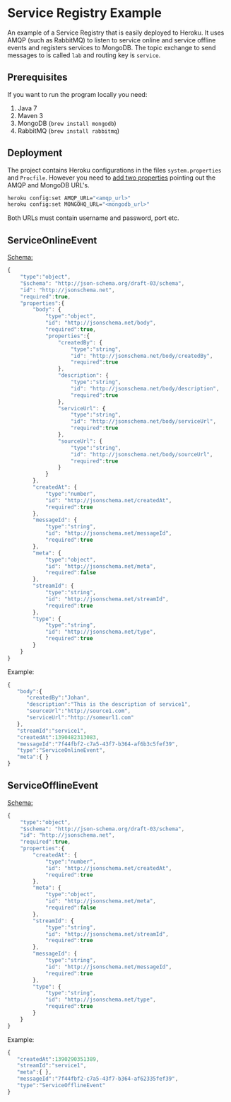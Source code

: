Service Registry Example
========================

An example of a Service Registry that is easily deployed to Heroku. It uses AMQP (such as RabbitMQ) to listen to service online and service offline events and registers services to MongoDB.
The topic exchange to send messages to is called `lab` and routing key is `service`.


Prerequisites
-------------
If you want to run the program locally you need:

1. Java 7
2. Maven 3
3. MongoDB (`brew install mongodb`)
4. RabbitMQ (`brew install rabbitmq`)

Deployment
----------
The project contains Heroku configurations in the files `system.properties` and `Procfile`. However you need to [add two properties](https://toolbelt.heroku.com/) pointing out the AMQP and MongoDB URL's.

```bash
heroku config:set AMQP_URL="<amqp_url>"
heroku config:set MONGOHQ_URL="<mongodb_url>"
```

Both URLs must contain username and password, port etc.

ServiceOnlineEvent
------------------

[Schema:](http://json-schema.org/)
```javascript
{
	"type":"object",
	"$schema": "http://json-schema.org/draft-03/schema",
	"id": "http://jsonschema.net",
	"required":true,
	"properties":{
		"body": {
			"type":"object",
			"id": "http://jsonschema.net/body",
			"required":true,
			"properties":{
				"createdBy": {
					"type":"string",
					"id": "http://jsonschema.net/body/createdBy",
					"required":true
				},
				"description": {
					"type":"string",
					"id": "http://jsonschema.net/body/description",
					"required":true
				},
				"serviceUrl": {
					"type":"string",
					"id": "http://jsonschema.net/body/serviceUrl",
					"required":true
				},
				"sourceUrl": {
					"type":"string",
					"id": "http://jsonschema.net/body/sourceUrl",
					"required":true
				}
			}
		},
		"createdAt": {
			"type":"number",
			"id": "http://jsonschema.net/createdAt",
			"required":true
		},
		"messageId": {
			"type":"string",
			"id": "http://jsonschema.net/messageId",
			"required":true
		},
		"meta": {
			"type":"object",
			"id": "http://jsonschema.net/meta",
			"required":false
		},
		"streamId": {
			"type":"string",
			"id": "http://jsonschema.net/streamId",
			"required":true
		},
		"type": {
			"type":"string",
			"id": "http://jsonschema.net/type",
			"required":true
		}
	}
}
```

Example:
```javascript
{
   "body":{
      "createdBy":"Johan",
      "description":"This is the description of service1",
      "sourceUrl":"http://source1.com",
      "serviceUrl":"http://someurl1.com"
   },
   "streamId":"service1",
   "createdAt":1390482313083,
   "messageId":"7f44fbf2-c7a5-43f7-b364-af6b3c5fef39",
   "type":"ServiceOnlineEvent",
   "meta":{ }
}
```

ServiceOfflineEvent
------------------

[Schema:](http://json-schema.org/)
```javascript
{
	"type":"object",
	"$schema": "http://json-schema.org/draft-03/schema",
	"id": "http://jsonschema.net",
	"required":true,
	"properties":{
		"createdAt": {
			"type":"number",
			"id": "http://jsonschema.net/createdAt",
			"required":true
		},
		"meta": {
			"type":"object",
			"id": "http://jsonschema.net/meta",
			"required":false
		},
		"streamId": {
			"type":"string",
			"id": "http://jsonschema.net/streamId",
			"required":true
		},
		"messageId": {
            "type":"string",
            "id": "http://jsonschema.net/messageId",
            "required":true
        },
		"type": {
			"type":"string",
			"id": "http://jsonschema.net/type",
			"required":true
		}
	}
}
```

Example:
```javascript
{
   "createdAt":1390290351389,
   "streamId":"service1",
   "meta":{ },
   "messageId":"7f44fbf2-c7a5-43f7-b364-af62335fef39",
   "type":"ServiceOfflineEvent"
}
```




